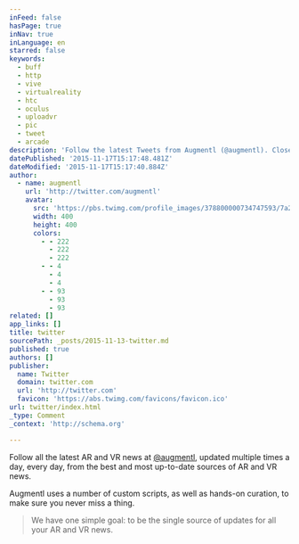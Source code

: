 ```yaml
---
inFeed: false
hasPage: true
inNav: true
inLanguage: en
starred: false
keywords:
  - buff
  - http
  - vive
  - virtualreality
  - htc
  - oculus
  - uploadvr
  - pic
  - tweet
  - arcade
description: 'Follow the latest Tweets from Augmentl (@augmentl). Closely tracking #VirtualReality, #Wearables, #AR'
datePublished: '2015-11-17T15:17:48.481Z'
dateModified: '2015-11-17T15:17:40.884Z'
author:
  - name: augmentl
    url: 'http://twitter.com/augmentl'
    avatar:
      src: 'https://pbs.twimg.com/profile_images/378800000734747593/7a25fed450a828eb3291cef0e0235b61_400x400.jpeg'
      width: 400
      height: 400
      colors:
        - - 222
          - 222
          - 222
        - - 4
          - 4
          - 4
        - - 93
          - 93
          - 93
related: []
app_links: []
title: twitter
sourcePath: _posts/2015-11-13-twitter.md
published: true
authors: []
publisher:
  name: Twitter
  domain: twitter.com
  url: 'http://twitter.com'
  favicon: 'https://abs.twimg.com/favicons/favicon.ico'
url: twitter/index.html
_type: Comment
_context: 'http://schema.org'

---
```

Follow all the latest AR and VR news at [@augmentl][0], updated multiple times a day, every day, from the best and most up-to-date sources of AR and VR news. 

Augmentl uses a number of custom scripts, as well as hands-on curation, to make sure you never miss a thing. 
> 
> We have one simple goal: to be the single source of updates for all your AR and VR news. 



[0]: http://www.twitter.com/augmentl